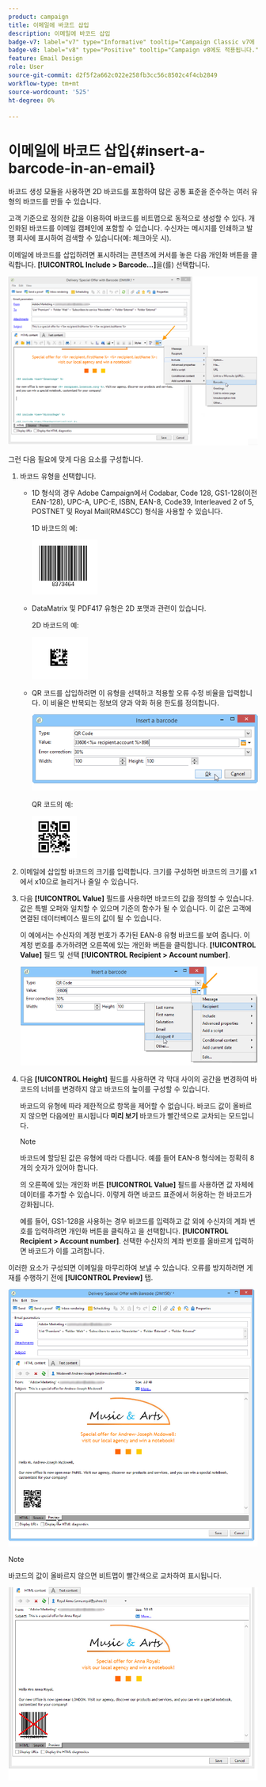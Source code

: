 ```yaml
---
product: campaign
title: 이메일에 바코드 삽입
description: 이메일에 바코드 삽입
badge-v7: label="v7" type="Informative" tooltip="Campaign Classic v7에 적용"
badge-v8: label="v8" type="Positive" tooltip="Campaign v8에도 적용됩니다."
feature: Email Design
role: User
source-git-commit: d2f5f2a662c022e258fb3cc56c8502c4f4cb2849
workflow-type: tm+mt
source-wordcount: '525'
ht-degree: 0%

---
```


# 이메일에 바코드 삽입{#insert-a-barcode-in-an-email}

바코드 생성 모듈을 사용하면 2D 바코드를 포함하여 많은 공통 표준을 준수하는 여러 유형의 바코드를 만들 수 있습니다.

고객 기준으로 정의한 값을 이용하여 바코드를 비트맵으로 동적으로 생성할 수 있다. 개인화된 바코드를 이메일 캠페인에 포함할 수 있습니다. 수신자는 메시지를 인쇄하고 발행 회사에 표시하여 검색할 수 있습니다(예: 체크아웃 시).

이메일에 바코드를 삽입하려면 표시하려는 콘텐츠에 커서를 놓은 다음 개인화 버튼을 클릭합니다. **[!UICONTROL Include > Barcode...]**&#x200B;을(를) 선택합니다.

![](assets/barcode_insert_14.png)

그런 다음 필요에 맞게 다음 요소를 구성합니다.

1. 바코드 유형을 선택합니다.

   * 1D 형식의 경우 Adobe Campaign에서 Codabar, Code 128, GS1-128(이전 EAN-128), UPC-A, UPC-E, ISBN, EAN-8, Code39, Interleaved 2 of 5, POSTNET 및 Royal Mail(RM4SCC) 형식을 사용할 수 있습니다.

     1D 바코드의 예:

     ![](assets/barcode_insert_08.png)

   * DataMatrix 및 PDF417 유형은 2D 포맷과 관련이 있습니다.

     2D 바코드의 예:

     ![](assets/barcode_insert_09.png)

   * QR 코드를 삽입하려면 이 유형을 선택하고 적용할 오류 수정 비율을 입력합니다. 이 비율은 반복되는 정보의 양과 악화 허용 한도를 정의합니다.

     ![](assets/barcode_insert_06.png)

     QR 코드의 예:

     ![](assets/barcode_insert_12.png)

1. 이메일에 삽입할 바코드의 크기를 입력합니다. 크기를 구성하면 바코드의 크기를 x1에서 x10으로 늘리거나 줄일 수 있습니다.
1. 다음 **[!UICONTROL Value]** 필드를 사용하면 바코드의 값을 정의할 수 있습니다. 값은 특별 오퍼와 일치할 수 있으며 기준의 함수가 될 수 있습니다. 이 값은 고객에 연결된 데이터베이스 필드의 값이 될 수 있습니다.

   이 예에서는 수신자의 계정 번호가 추가된 EAN-8 유형 바코드를 보여 줍니다. 이 계정 번호를 추가하려면 오른쪽에 있는 개인화 버튼을 클릭합니다. **[!UICONTROL Value]** 필드 및 선택 **[!UICONTROL Recipient > Account number]**.

   ![](assets/barcode_insert_15.png)

1. 다음 **[!UICONTROL Height]** 필드를 사용하면 각 막대 사이의 공간을 변경하여 바코드의 너비를 변경하지 않고 바코드의 높이를 구성할 수 있습니다.

   바코드의 유형에 따라 제한적으로 항목을 제어할 수 없습니다. 바코드 값이 올바르지 않으면 다음에만 표시됩니다 **미리 보기** 바코드가 빨간색으로 교차되는 모드입니다.

   >[!NOTE]
   >
   >바코드에 할당된 값은 유형에 따라 다릅니다. 예를 들어 EAN-8 형식에는 정확히 8개의 숫자가 있어야 합니다.
   >
   >의 오른쪽에 있는 개인화 버튼 **[!UICONTROL Value]** 필드를 사용하면 값 자체에 데이터를 추가할 수 있습니다. 이렇게 하면 바코드 표준에서 허용하는 한 바코드가 강화됩니다.
   >
   >예를 들어, GS1-128을 사용하는 경우 바코드를 입력하고 값 외에 수신자의 계좌 번호를 입력하려면 개인화 버튼을 클릭하고 을 선택합니다. **[!UICONTROL Recipient > Account number]**. 선택한 수신자의 계좌 번호를 올바르게 입력하면 바코드가 이를 고려합니다.

이러한 요소가 구성되면 이메일을 마무리하여 보낼 수 있습니다. 오류를 방지하려면 게재를 수행하기 전에 **[!UICONTROL Preview]** 탭.

![](assets/barcode_insert_10.png)

>[!NOTE]
>
>바코드의 값이 올바르지 않으면 비트맵이 빨간색으로 교차하여 표시됩니다.

![](assets/barcode_insert_11.png)
